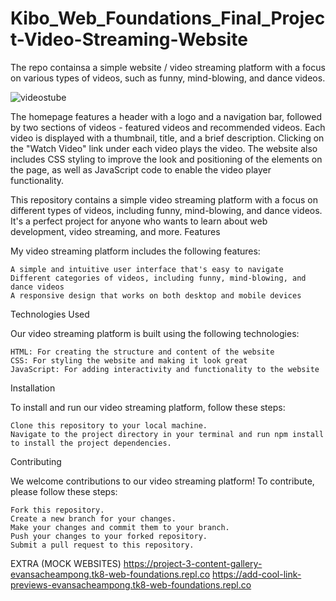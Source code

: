 # Kibo_Web_Foundations_Final_Project-Video-Streaming-Website
The repo containsa a simple website / video streaming platform with a focus on various types of videos, such as funny, mind-blowing, and dance videos.

![videostube](https://user-images.githubusercontent.com/102630199/226752628-cf2b1721-2350-4686-8392-b3d58fb2da67.jpg)


The homepage features a header with a logo and a navigation bar, followed by two sections of videos - featured videos and recommended videos. Each video is displayed with a thumbnail, title, and a brief description. Clicking on the "Watch Video" link under each video plays the video. The website also includes CSS styling to improve the look and positioning of the elements on the page, as well as JavaScript code to enable the video player functionality.

This repository contains a simple video streaming platform with a focus on different types of videos, including funny, mind-blowing, and dance videos. It's a perfect project for anyone who wants to learn about web development, video streaming, and more.
Features

My video streaming platform includes the following features:

    A simple and intuitive user interface that's easy to navigate
    Different categories of videos, including funny, mind-blowing, and dance videos
    A responsive design that works on both desktop and mobile devices

Technologies Used

Our video streaming platform is built using the following technologies:

    HTML: For creating the structure and content of the website
    CSS: For styling the website and making it look great
    JavaScript: For adding interactivity and functionality to the website

Installation

To install and run our video streaming platform, follow these steps:

    Clone this repository to your local machine.
    Navigate to the project directory in your terminal and run npm install to install the project dependencies.

Contributing

We welcome contributions to our video streaming platform! To contribute, please follow these steps:

    Fork this repository.
    Create a new branch for your changes.
    Make your changes and commit them to your branch.
    Push your changes to your forked repository.
    Submit a pull request to this repository.
    
 EXTRA (MOCK WEBSITES)
 https://project-3-content-gallery-evansacheampong.tk8-web-foundations.repl.co
 https://add-cool-link-previews-evansacheampong.tk8-web-foundations.repl.co
